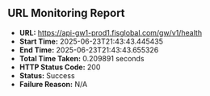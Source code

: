 ## URL Monitoring Report

- **URL:** https://api-gw1-prod1.fisglobal.com/gw/v1/health
- **Start Time:** 2025-06-23T21:43:43.445435
- **End Time:** 2025-06-23T21:43:43.655326
- **Total Time Taken:** 0.209891 seconds
- **HTTP Status Code:** 200
- **Status:** Success
- **Failure Reason:** N/A

